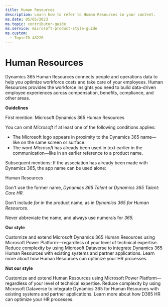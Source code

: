 ```yaml
---
title: Human Resources
description: Learn how to refer to Human Resources in your content.
ms.date: 05/05/2023
ms.topic: contributor-guide
ms.service: microsoft-product-style-guide
ms.custom:
  - TopicID 48220
---
```



# Human Resources

Dynamics 365 Human Resources connects people and operations data to help you optimize workforce costs and take care of your employees. Human Resources provides the workforce insights you need to build data-driven employee experiences across compensation, benefits, compliance, and other areas.

**Guidelines**

First mention: Microsoft Dynamics 365 Human Resources

You can omit *Microsoft* if at least one of the following conditions applies:

- The Microsoft logo appears in proximity to the Dynamics 365 name—like on the same screen or surface.
- The word *Microsoft* has already been used in text earlier in the communication—like in an earlier reference to a product name.

Subsequent mentions: If the association has already been made with Dynamics 365, the app name can be used alone:

Human Resources

Don't use the former name, *Dynamics 365 Talent* or *Dynamics 365 Talent: Core HR.*

Don’t include *for* in the product name, as in *Dynamics 365 for Human Resources.*

Never abbreviate the name, and always use numerals for *365.*

**Our style**  

Customize and extend Microsoft Dynamics 365 Human Resources using Microsoft Power Platform—regardless of your level of technical expertise. Reduce complexity by using Microsoft Dataverse to integrate Dynamics 365 Human Resources with existing systems and partner applications. Learn more about how Human Resources can optimize your HR processes.

**Not our style**  

Customize and extend Human Resources using Microsoft Power Platform—regardless of your level of technical expertise. Reduce complexity by using Microsoft Dataverse to integrate Dynamics 365 for Human Resources with existing systems and partner applications. Learn more about how D365 HR can optimize your HR processes.

